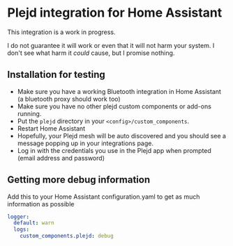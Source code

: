 Plejd integration for Home Assistant
===

This integration is a work in progress.

I do not guarantee it will work or even that it will not harm your system. I don't see what harm it *could* cause, but I promise nothing.

## Installation for testing

- Make sure you have a working Bluetooth integration in Home Assistant (a bluetooth proxy should work too)
- Make sure you have no other plejd custom components or add-ons running.
- Put the `plejd` directory in your `<config>/custom_components`.
- Restart Home Assistant
- Hopefully, your Plejd mesh will be auto discovered and you should see a message popping up in your integrations page.
- Log in with the credentials you use in the Plejd app when prompted (email address and password)


## Getting more debug information

Add this to your Home Assistant configuration.yaml to get as much information as possible

```yaml
logger:
  default: warn
  logs:
    custom_components.plejd: debug
```
